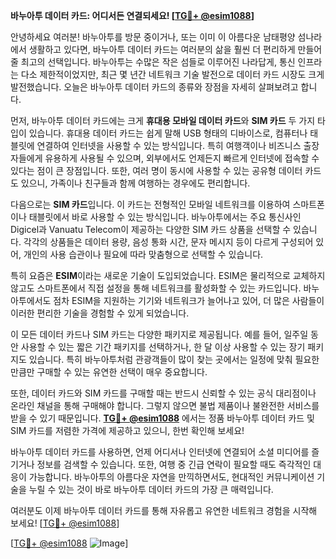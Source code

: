 **바누아투 데이터 카드: 어디서든 연결되세요! [[TG💪+ @esim1088](https://t.me/s/esim1088)]**

안녕하세요 여러분! 바누아투를 방문 중이거나, 또는 이미 이 아름다운 남태평양 섬나라에서 생활하고 있다면, 바누아투 데이터 카드는 여러분의 삶을 훨씬 더 편리하게 만들어 줄 최고의 선택입니다. 바누아투는 수많은 작은 섬들로 이루어진 나라답게, 통신 인프라는 다소 제한적이었지만, 최근 몇 년간 네트워크 기술 발전으로 데이터 카드 시장도 크게 발전했습니다. 오늘은 바누아투 데이터 카드의 종류와 장점을 자세히 살펴보려고 합니다.

먼저, 바누아투 데이터 카드에는 크게 **휴대용 모바일 데이터 카드**와 **SIM 카드** 두 가지 타입이 있습니다. 휴대용 데이터 카드는 쉽게 말해 USB 형태의 디바이스로, 컴퓨터나 태블릿에 연결하여 인터넷을 사용할 수 있는 방식입니다. 특히 여행객이나 비즈니스 출장자들에게 유용하게 사용될 수 있으며, 외부에서도 언제든지 빠르게 인터넷에 접속할 수 있다는 점이 큰 장점입니다. 또한, 여러 명이 동시에 사용할 수 있는 공유형 데이터 카드도 있으니, 가족이나 친구들과 함께 여행하는 경우에도 편리합니다.

다음으로는 **SIM 카드**입니다. 이 카드는 전형적인 모바일 네트워크를 이용하여 스마트폰이나 태블릿에서 바로 사용할 수 있는 방식입니다. 바누아투에서는 주요 통신사인 Digicel과 Vanuatu Telecom이 제공하는 다양한 SIM 카드 상품을 선택할 수 있습니다. 각각의 상품들은 데이터 용량, 음성 통화 시간, 문자 메시지 등이 다르게 구성되어 있어, 개인의 사용 습관이나 필요에 따라 맞춤형으로 선택할 수 있습니다.

특히 요즘은 **ESIM**이라는 새로운 기술이 도입되었습니다. ESIM은 물리적으로 교체하지 않고도 스마트폰에서 직접 설정을 통해 네트워크를 활성화할 수 있는 카드입니다. 바누아투에서도 점차 ESIM을 지원하는 기기와 네트워크가 늘어나고 있어, 더 많은 사람들이 이러한 편리한 기술을 경험할 수 있게 되었습니다.

이 모든 데이터 카드나 SIM 카드는 다양한 패키지로 제공됩니다. 예를 들어, 일주일 동안 사용할 수 있는 짧은 기간 패키지를 선택하거나, 한 달 이상 사용할 수 있는 장기 패키지도 있습니다. 특히 바누아투처럼 관광객들이 많이 찾는 곳에서는 일정에 맞춰 필요한 만큼만 구매할 수 있는 유연한 선택이 매우 중요합니다.

또한, 데이터 카드와 SIM 카드를 구매할 때는 반드시 신뢰할 수 있는 공식 대리점이나 온라인 채널을 통해 구매해야 합니다. 그렇지 않으면 불법 제품이나 불완전한 서비스를 받을 수 있기 때문입니다. **[TG💪+ @esim1088](https://t.me/s/esim1088)** 에서는 정품 바누아투 데이터 카드 및 SIM 카드를 저렴한 가격에 제공하고 있으니, 한번 확인해 보세요!

바누아투 데이터 카드를 사용하면, 언제 어디서나 인터넷에 연결되어 소셜 미디어를 즐기거나 정보를 검색할 수 있습니다. 또한, 여행 중 긴급 연락이 필요할 때도 즉각적인 대응이 가능합니다. 바누아투의 아름다운 자연을 만끽하면서도, 현대적인 커뮤니케이션 기술을 누릴 수 있는 것이 바로 바누아투 데이터 카드의 가장 큰 매력입니다.

여러분도 이제 바누아투 데이터 카드를 통해 자유롭고 유연한 네트워크 경험을 시작해 보세요! [[TG💪+ @esim1088](https://t.me/s/esim1088)]  

[[TG💪+ @esim1088](https://t.me/s/esim1088) ![Image](https://i.postimg.cc/Y0z9fWf4/image.png)]